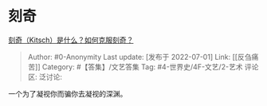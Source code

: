 # 刻奇
[刻奇（Kitsch）是什么？如何克服刻奇？](https://www.zhihu.com/question/27039705/answer/2553044198)

> Author: #0-Anonymity
> Last update: [发布于 2022-07-01]
> Link: [[反刍痛苦]]
> Category: #【答集】/文艺答集
> Tag: #4-世界史/4F-文艺/2-艺术
> 评论区:
> 泛讨论:

一个为了凝视你而骗你去凝视的深渊。
